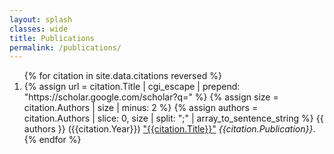 ```yaml
---
layout: splash
classes: wide
title: Publications
permalink: /publications/
---
```

<ol>
{% for citation in site.data.citations reversed %}
  <li>
    {% assign url = citation.Title | cgi_escape | prepend: "https://scholar.google.com/scholar?q=" %}
    {% assign size = citation.Authors | size | minus: 2 %}
    {% assign authors = citation.Authors | slice: 0, size | split: ";" | array_to_sentence_string %}
    {{ authors }} ({{citation.Year}}) <a href="{{ url }}">"{{citation.Title}}"</a> <i>{{citation.Publication}}</i>.
  </li>
{% endfor %}
</ol>
